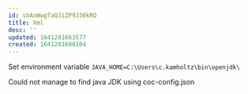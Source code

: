 ```yaml
---
id: sbAxWwgTaQJiZP9J30kRQ
title: Xml
desc: ''
updated: 1641281663577
created: 1641281608104
---
```


Set environment variable `JAVA_HOME=C:\Users\c.kamholtz\bin\openjdk\`

Could not manage to find java JDK using coc-config.json